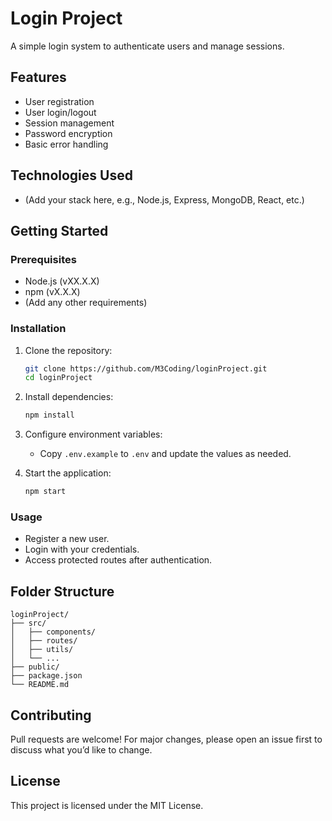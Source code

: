 # Login Project

A simple login system to authenticate users and manage sessions.

## Features

- User registration
- User login/logout
- Session management
- Password encryption
- Basic error handling

## Technologies Used

- (Add your stack here, e.g., Node.js, Express, MongoDB, React, etc.)

## Getting Started

### Prerequisites

- Node.js (vXX.X.X)
- npm (vX.X.X)
- (Add any other requirements)

### Installation

1. Clone the repository:
   ```bash
   git clone https://github.com/M3Coding/loginProject.git
   cd loginProject
   ```
2. Install dependencies:
   ```bash
   npm install
   ```
3. Configure environment variables:
   - Copy `.env.example` to `.env` and update the values as needed.

4. Start the application:
   ```bash
   npm start
   ```

### Usage

- Register a new user.
- Login with your credentials.
- Access protected routes after authentication.

## Folder Structure

```
loginProject/
├── src/
│   ├── components/
│   ├── routes/
│   ├── utils/
│   └── ...
├── public/
├── package.json
└── README.md
```

## Contributing

Pull requests are welcome! For major changes, please open an issue first to discuss what you’d like to change.

## License

This project is licensed under the MIT License.